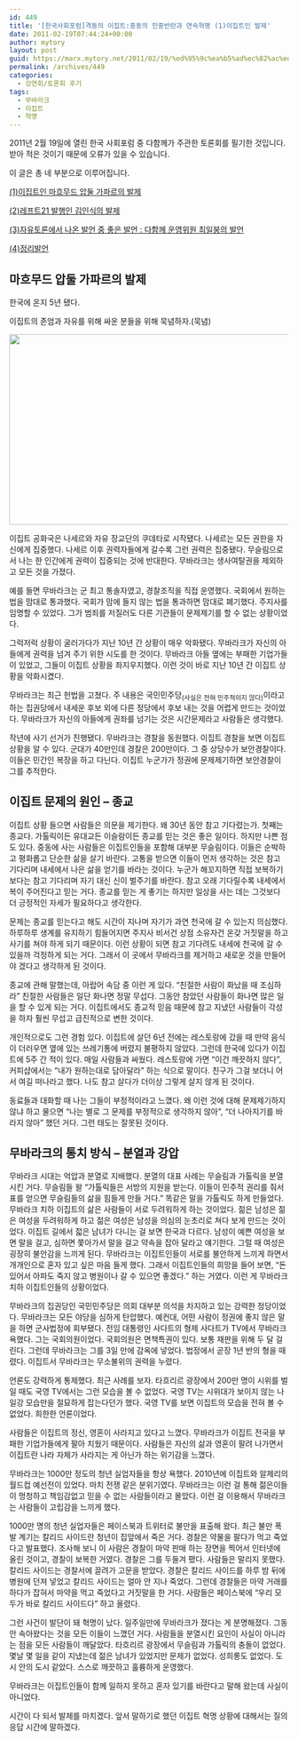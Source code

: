 ```yaml
---
id: 449
title: '[한국사회포럼]격동의 이집트:중동의 민중반란과 연속혁명 (1)이집트인 발제'
date: 2011-02-19T07:44:24+00:00
author: mytory
layout: post
guid: https://marx.mytory.net/2011/02/19/%ed%95%9c%ea%b5%ad%ec%82%ac%ed%9a%8c%ed%8f%ac%eb%9f%bc%ea%b2%a9%eb%8f%99%ec%9d%98-%ec%9d%b4%ec%a7%91%ed%8a%b8%ec%a4%91%eb%8f%99%ec%9d%98-%eb%af%bc%ec%a4%91%eb%b0%98%eb%9e%80%ea%b3%bc-%ec%97%b0/
permalink: /archives/449
categories:
  - 강연회/토론회 후기
tags:
  - 무바라크
  - 이집트
  - 혁명
---
```

2011년 2월 19일에 열린 한국 사회포럼 중 다함께가 주관한 토론회를 필기한 것입니다. 받아 적은 것이기 때문에 오류가 있을 수 있습니다.

이 글은 총 네 부분으로 이루어집니다.

<a href="/191" target="_blank">(1)이집트인 마흐무드 압둘 가파르의 발제</a>

<a href="/192" target="_blank">(2)레프트21 발행인 김인식의 발제</a>

<a href="/193" target="_blank">(3)자유토론에서 나온 발언 중 좋은 발언 : 다함께 운영위원 최일붕의 발언</a>

<a href="/194" target="_blank">(4)정리발언</a>

## 마흐무드 압둘 가파르의 발제

한국에 온지 5년 됐다.

이집트의 존엄과 자유를 위해 싸운 분들을 위해 묵념하자.(묵념)


<img src="https://marx.mytory.net/wp-content/uploads/1/cfile27.uf.2044F24B4D5F742733B7B4.jpg" class="aligncenter" width="610" height="343" alt="" filename="IMG_3100.MOV_20110219_163911.jpg" filemime="image/jpeg" /> 

이집트 공화국은 나세르와 자유 장교단의 쿠데타로 시작됐다. 나세르는 모든 권한을 자신에게 집중했다. 나세르 이후 권력자들에게 갈수록 그런 권력은 집중됐다. 무슬림으로서 나는 한 인간에게 권력이 집중되는 것에 반대한다. 무바라크는 생사여탈권을 제외하고 모든 것을 가졌다.

예를 들면 무바라크는 군 최고 통솔자였고, 경찰조직을 직접 운영했다. 국회에서 원하는 법을 맘대로 통과했다. 국회가 맘에 들지 않는 법을 통과하면 맘대로 폐기했다. 주지사를 임명할 수 있었다. 그가 범죄를 저질러도 다른 기관들이 문제제기를 할 수 없는 상황이었다.

그럭저럭 상황이 굴러가다가 지난 10년 간 상황이 매우 악화됐다. 무바라크가 자신의 아들에게 권력을 넘겨 주기 위한 시도를 한 것이다. 무바라크 아들 옆에는 부패한 기업가들이 있었고, 그들이 이집트 상황을 좌지우지했다. 이런 것이 바로 지난 10년 간 이집트 상황을 악화시켰다.

무바라크는 최근 헌법을 고쳤다. 주 내용은 국민민주당<sub>(사실은 전혀 민주적이지 않다)</sub>이라고 하는 집권당에서 내세운 후보 외에 다른 정당에서 후보 내는 것을 어렵게 만드는 것이었다. 무바라크가 자신의 아들에게 권좌를 넘기는 것은 시간문제라고 사람들은 생각했다.

작년에 사기 선거가 진행됐다. 무바라크는 경찰을 동원했다. 이집트 경찰을 보면 이집트 상황을 알 수 있다. 군대가 40만인데 경찰은 200만이다. 그 중 상당수가 보안경찰이다. 이들은 민간인 복장을 하고 다닌다. 이집트 누군가가 정권에 문제제기하면 보안경찰이 그를 추적한다.

## 이집트 문제의 원인 &#8211; 종교

이집트 상황 들으면 사람들은 의문을 제기한다. 왜 30년 동안 참고 기다렸는가. 첫째는 종교다. 가톨릭이든 유대교든 이슬람이든 종교를 믿는 것은 좋은 일이다. 하지만 나쁜 점도 있다. 중동에 사는 사람들은 이집트인들을 포함해 대부분 무슬림이다. 이들은 순박하고 평화롭고 단순한 삶을 살기 바란다. 고통을 받으면 이들이 먼저 생각하는 것은 참고 기다리며 내세에서 나은 삶을 얻기를 바라는 것이다. 누군가 해꼬지하면 직접 보복하기보다는 참고 기다리며 자기 대신 신이 벌주기를 바란다. 참고 오래 기다릴수록 내세에서 복이 주어진다고 믿는 거다. 종교를 믿는 게 좋기는 하지만 일상을 사는 데는 그것보다 더 긍정적인 자세가 필요하다고 생각한다.

문제는 종교를 믿는다고 해도 시간이 지나며 자기가 과연 천국에 갈 수 있는지 의심했다. 하루하루 생계를 유지하기 힘들어지면 주지사 비서건 상점 소유자건 온갖 거짓말을 하고 사기를 쳐야 하게 되기 때문이다. 이런 상황이 되면 참고 기다려도 내세에 천국에 갈 수 있을까 걱정하게 되는 거다. 그래서 이 곳에서 무바라크를 제거하고 새로운 것을 만들어야 겠다고 생각하게 된 것이다.

종교에 관해 말했는데, 아랍어 속담 중 이런 게 있다. &#8220;친절한 사람이 화났을 때 조심하라&#8221; 친절한 사람들은 일단 화나면 정말 무섭다. 그동안 참았던 사람들이 화나면 많은 일을 할 수 있게 되는 거다. 이집트에서도 종교적 믿음 때문에 참고 지냈던 사람들이 각성을 하자 훨씬 무섭고 급진적으로 변한 것이다.

개인적으로도 그런 경험 있다. 이집트에 살던 6년 전에는 레스토랑에 갔을 때 만약 음식이 더러우면 옆에 있는 쓰레기통에 버렸지 불평하지 않았다. 그런데 한국에 있다가 이집트에 5주 간 적이 있다. 매일 사람들과 싸웠다. 레스토랑에 가면 &#8220;이건 깨끗하지 않다&#8221;, 커피샵에서는 &#8220;내가 원하는대로 담아달라&#8221; 하는 식으로 말이다. 친구가 그걸 보더니 어서 여길 떠나라고 했다. 나도 참고 살다가 더이상 그렇게 살지 않게 된 것이다.

동료들과 대화할 때 나는 그들이 부정적이라고 느꼈다. 왜 이런 것에 대해 문제제기하지 않냐 하고 물으면 &#8220;나는 별로 그 문제를 부정적으로 생각하지 않아&#8221;, &#8220;더 나아지기를 바라지 않아&#8221; 했던 거다. 그런 태도는 잘못된 것이다.

## 무바라크의 통치 방식 &#8211; 분열과 강압

무바라크 시대는 억압과 분열로 지배했다. 분열의 대표 사례는 무슬림과 가톨릭을 분열시킨 거다. 무슬림들 왈 &#8220;가톨릭들은 서방의 지원을 받는다. 이들이 민주적 권리를 줘서 표를 얻으면 무슬림들의 삶을 힘들게 만들 거다.&#8221; 똑같은 말을 가톨릭도 하게 만들었다. 무바라크 치하 이집트의 삶은 사람들이 서로 두려워하게 하는 것이었다. 젊은 남성은 젊은 여성을 두려워하게 하고 젊은 여성은 남성을 의심의 눈초리로 쳐다 보게 만드는 것이었다. 이집트 길에서 젋은 남녀가 다니는 걸 보면 한국과 다르다. 남성이 예쁜 여성을 보면 말을 걸고, 심하면 쫓아가서 말을 걸고 약속을 잡아 달라고 얘기한다. 그럴 때 여성은 굉장히 불안감을 느끼게 된다. 무바라크는 이집트인들이 서로를 불안하게 느끼게 하면서 개개인으로 혼자 있고 싶은 마음 들게 했다. 그래서 이집트인들의 희망을 들어 보면, &#8220;돈 있어서 아파도 죽지 않고 병원이나 갈 수 있으면 좋겠다.&#8221; 하는 거였다. 이런 게 무바라크 치하 이집트인들의 상황이었다.

무바라크의 집권당인 국민민주당은 의회 대부분 의석을 차지하고 있는 강력한 정당이었다. 무바라크는 모든 야당을 심하게 탄압했다. 예컨대, 어떤 사람이 정권에 좋지 않은 말을 하면 군사법정에 회부됐다. 전임 대통령인 사다트의 형제 사다트가 TV에서 무바라크 욕했다. 그는 국회의원이었다. 국회의원은 면책특권이 있다. 보통 재판을 위해 두 달 걸린다. 그런데 무바라크는 그를 3일 만에 감옥에 넣었다. 법정에서 곧장 1년 반의 형을 때렸다. 이집트서 무바라크는 무소불위의 권력을 누렸다.

언론도 강력하게 통제했다. 최근 사례를 보자. 타흐리르 광장에서 200만 명이 시위를 벌일 때도 국영 TV에서는 그런 모습을 볼 수 없었다. 국영 TV는 시위대가 보이지 않는 나일강 모습만을 절묘하게 잡는다던가 했다. 국영 TV를 보면 이집트의 모습을 전혀 볼 수 없었다. 희한한 언론이었다.

사람들은 이집트의 정신, 영혼이 사라지고 있다고 느꼈다. 무바라크가 이집트 전국을 부패한 기업가들에게 팔아 치웠기 때문이다. 사람들은 자신의 삶과 영혼이 팔려 나가면서 이집트란 나라 자체가 사라지는 게 아닌가 하는 위기감을 느꼈다.

무바라크는 1000만 정도의 청년 실업자들을 항상 욕했다. 2010년에 이집트와 알제리의 월드컵 예선전이 있었다. 마치 전쟁 같은 분위기였다. 무바라크는 이런 걸 통해 젊은이들이 멍청하고 책임감없고 믿을 수 없는 사람들이라고 몰았다. 이런 걸 이용해서 무바라크는 사람들이 고립감을 느끼게 했다.

1000만 명의 청년 실업자들은 페이스북과 트위터로 불만을 표출해 왔다. 최근 불만 폭발 계기는 칼리드 사이드란 청년이 집앞에서 죽은 거다. 경찰은 약물을 팔다가 먹고 죽었다고 발표했다. 조사해 보니 이 사람은 경찰이 마약 판매 하는 장면을 찍어서 인터넷에 올린 것이고, 경찰이 보복한 거였다. 경찰은 그를 두들겨 팼다. 사람들은 말리지 못했다. 칼리드 사이드는 경찰서에 끌려가 고문을 받았다. 경찰은 칼리드 사이드를 하루 밤 뒤에 병원에 던져 넣었고 칼리드 사이드는 얼마 안 지나 죽었다. 그런데 경찰들은 마약 거래를 하다가 잡혀서 마약을 먹고 죽었다고 거짓말을 한 거다. 사람들은 페이스북에 &#8220;우리 모두가 바로 칼리드 사이드다&#8221; 하고 올렸다.

그런 사건이 발단이 돼 혁명이 났다. 일주일만에 무바라크가 졌다는 게 분명해졌다. 그동안 속아왔다는 것을 모든 이들이 느꼈던 거다. 사람들을 분열시킨 요인이 사실이 아니라는 점을 모든 사람들이 깨달았다. 타흐리르 광장에서 무슬림과 가톨릭의 충돌이 없었다. 몇날 몇 일을 같이 지냈는데 젊은 남녀가 있었지만 문제가 없었다. 성희롱도 없었다. 도시 안의 도시 같았다. 스스로 깨끗하고 훌륭하게 운영했다.

무바라크는 이집트인들이 함께 일하지 못하고 혼자 있기를 바란다고 말해 왔는데 사실이 아니었다.

시간이 다 되서 발제를 마치겠다. 앞서 말하기로 했던 이집트 혁명 상황에 대해서는 질의응답 시간에 말하겠다.